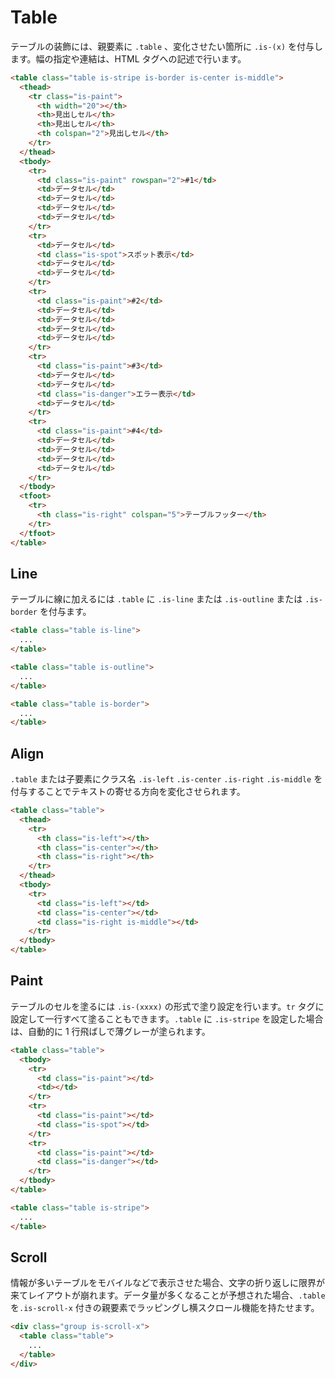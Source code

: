 # Table

テーブルの装飾には、親要素に `.table` 、変化させたい箇所に `.is-(x)` を付与します。幅の指定や連結は、HTML タグへの記述で行います。

<demo-table demo="basic"/>

```html
<table class="table is-stripe is-border is-center is-middle">
  <thead>
    <tr class="is-paint">
      <th width="20"></th>
      <th>見出しセル</th>
      <th>見出しセル</th>
      <th colspan="2">見出しセル</th>
    </tr>
  </thead>
  <tbody>
    <tr>
      <td class="is-paint" rowspan="2">#1</td>
      <td>データセル</td>
      <td>データセル</td>
      <td>データセル</td>
      <td>データセル</td>
    </tr>
    <tr>
      <td>データセル</td>
      <td class="is-spot">スポット表示</td>
      <td>データセル</td>
      <td>データセル</td>
    </tr>
    <tr>
      <td class="is-paint">#2</td>
      <td>データセル</td>
      <td>データセル</td>
      <td>データセル</td>
      <td>データセル</td>
    </tr>
    <tr>
      <td class="is-paint">#3</td>
      <td>データセル</td>
      <td>データセル</td>
      <td class="is-danger">エラー表示</td>
      <td>データセル</td>
    </tr>
    <tr>
      <td class="is-paint">#4</td>
      <td>データセル</td>
      <td>データセル</td>
      <td>データセル</td>
      <td>データセル</td>
    </tr>
  </tbody>
  <tfoot>
    <tr>
      <th class="is-right" colspan="5">テーブルフッター</th>
    </tr>
  </tfoot>
</table>
```

## Line

テーブルに線に加えるには `.table` に `.is-line` または `.is-outline` または `.is-border` を付与ます。

<demo-table demo="line"/>

```html
<table class="table is-line">
  ...
</table>

<table class="table is-outline">
  ...
</table>

<table class="table is-border">
  ...
</table>
```

## Align

`.table` または子要素にクラス名 `.is-left` `.is-center` `.is-right` `.is-middle` を付与することでテキストの寄せる方向を変化させられます。

<demo-table demo="align"/>

```html
<table class="table">
  <thead>
    <tr>
      <th class="is-left"></th>
      <th class="is-center"></th>
      <th class="is-right"></th>
    </tr>
  </thead>
  <tbody>
    <tr>
      <td class="is-left"></td>
      <td class="is-center"></td>
      <td class="is-right is-middle"></td>
    </tr>
  </tbody>
</table>
```

## Paint

テーブルのセルを塗るには `.is-(xxxx)` の形式で塗り設定を行います。`tr` タグに設定して一行すべて塗ることもできます。`.table` に `.is-stripe` を設定した場合は、自動的に 1 行飛ばしで薄グレーが塗られます。

<demo-table demo="paint"/>

```html
<table class="table">
  <tbody>
    <tr>
      <td class="is-paint"></td>
      <td></td>
    </tr>
    <tr>
      <td class="is-paint"></td>
      <td class="is-spot"></td>
    </tr>
    <tr>
      <td class="is-paint"></td>
      <td class="is-danger"></td>
    </tr>
  </tbody>
</table>

<table class="table is-stripe">
  ...
</table>
```

## Scroll

情報が多いテーブルをモバイルなどで表示させた場合、文字の折り返しに限界が来てレイアウトが崩れます。データ量が多くなることが予想された場合、`.table` を`.is-scroll-x` 付きの親要素でラッピングし横スクロール機能を持たせます。

<demo-table demo="scroll"/>

```html
<div class="group is-scroll-x">
  <table class="table">
    ...
  </table>
</div>
```
